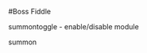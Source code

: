 #Boss Fiddle

summontoggle - enable/disable module

summon <huntingZone> <template> [shapeId]: summon boss with given huntingzone and template. shapeId is optional

summondespawn: Despawn the above spawned boss.

summonskill <skillId> [stage] [skillModel] [type] : Start skill on boss. Id is event.skill.id.  stage,skillModel,type are optional.

summonabn <id> [stack]: Apply abnormality on boss. Stack is optional.

summonquest <message>: Display S_QUEST_BALLOON message on boss. use this for certain dungeon messages. Use `@monsterBehavior:Id` Where id is the Quest message Id referenced in datacentre

summonmodel: Changes model parameter

selfabn <id> [stack]: Apply abnormality on self. stack is optional
